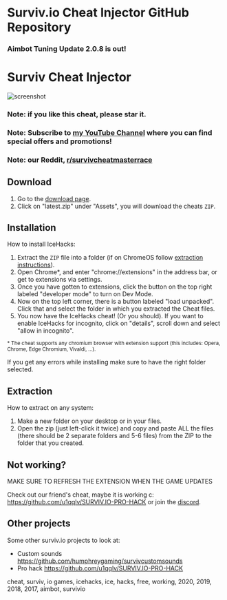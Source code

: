 # Surviv.io Cheat Injector GitHub Repository
### Aimbot Tuning Update 2.0.8 is out!








# Surviv Cheat Injector
![screenshot](https://cdn.discordapp.com/attachments/658048925592453136/662775433292546062/ss.png)
### Note: if you like this cheat, please star it.
### Note: Subscribe to [my YouTube Channel](https://www.youtube.com/c/IceHacks) where you can find special offers and promotions!
### Note: our Reddit, [r/survivcheatmasterrace](https://www.reddit.com/r/survivcheatmasterrace/)

## Download
1. Go to the [download page](https://github.com/IceHacks/SurvivCheatInjector/releases/latest).
2. Click on "latest.zip" under "Assets", you will download the cheats `ZIP`.

## Installation
How to install IceHacks:

1. Extract the `ZIP` file into a folder (if on ChromeOS follow [extraction instructions](#extraction)).
2. Open Chrome*, and enter "chrome://extensions" in the address bar, or get to extensions via settings.
3. Once you have gotten to extensions, click the button on the top right labeled "developer mode" to turn on Dev Mode.
4. Now on the top left corner, there is a button labeled "load unpacked". Click that and select the folder in which you extracted the Cheat files.
5. You now have the IceHacks cheat! (Or you should). If you want to enable IceHacks for incognito, click on "details", scroll down and select "allow in incognito".

<sup>\* The cheat supports any chromium browser with extension support (this includes: Opera, Chrome, Edge Chromium, Vivaldi, ...).</sup>

If you get any errors while installing make sure to have the right folder selected.

## Extraction
How to extract on any system:

1. Make a new folder on your desktop or in your files.
2. Open the zip (just left-click it twice) and copy and paste ALL the files (there should be 2 separate folders and 5-6 files) from the ZIP to the folder that you created.

## Not working?

MAKE SURE TO REFRESH THE EXTENSION WHEN THE GAME UPDATES

Check out our friend's cheat, maybe it is working c: https://github.com/u1qqlv/SURVIV.IO-PRO-HACK or join the [discord](https://discord.gg/YbmkQzP).

## Other projects

Some other surviv.io projects to look at:
- Custom sounds https://github.com/humphreygaming/survivcustomsounds
- Pro hack https://github.com/u1qqlv/SURVIV.IO-PRO-HACK

cheat, surviv, io games, icehacks, ice, hacks, free, working, 2020, 2019, 2018, 2017, aimbot, survivio
